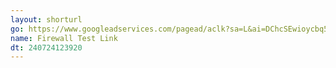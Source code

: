 ```yaml
---
layout: shorturl
go: https://www.googleadservices.com/pagead/aclk?sa=L&ai=DChcSEwioycbq5bWHAxUQnVoFHUJAALAYABAYGgJ2dQ&ae=2&co=1&gclid=Cj0KCQjwwO20BhCJARIsAAnTIVRQ_DXu08d71RYZbPn9CLETcr1ocuaknSHDW5Rde3a3U5WXmFxPrIUaAjbOEALw_wcB&ohost=www.google.com&cid=CAESVuD2TyKKXYlC6WDYLfmO-CnY2JXe_nrnqXN7naw12NntaGvXzVKWHOOQplCKcguqyZqitnl6ys0OkomY8LYiPmJsqZuckpl27ogLw4xPmX6jXHQaPtIE&sig=AOD64_2WEQTfrg7uSkRca5TDeTyrvx_YTQ&q&adurl&ved=2ahUKEwi5gcHq5bWHAxWfSTABHUgIDW4Q0Qx6BAgJEAE&nis=2&dct=1
name: Firewall Test Link
dt: 240724123920
---
```

